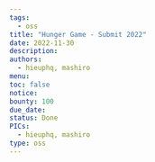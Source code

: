 ```yaml
---
tags:
  - oss
title: "Hunger Game - Submit 2022"
date: 2022-11-30
description:
authors:
  - hieuphq, mashiro
menu:
toc: false
notice:
bounty: 100
due_date:
status: Done
PICs:
  - hieuphq, mashiro
type: oss
---
```

